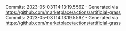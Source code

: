 Commits: 2023-05-03T14:13:19.556Z - Generated via https://github.com/marketplace/actions/artificial-grass
<br>
Commits: 2023-05-03T14:13:19.556Z - Generated via https://github.com/marketplace/actions/artificial-grass
<br>
